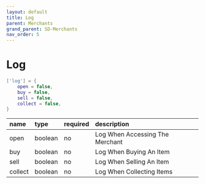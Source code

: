 ```yaml
---
layout: default
title: Log
parent: Merchants
grand_parent: SD-Merchants
nav_order: 5
---
```


# Log
```lua
['log'] = {
    open = false,
    buy = false,
    sell = false,
    collect = false,
}
```

| name            | type           | required     | description                      | 
|:----------------|:---------------|:-------------|:---------------------------------|
| open            | boolean        | no           | Log When Accessing The Merchant  | 
| buy             | boolean        | no           | Log When Buying An Item          |
| sell            | boolean        | no           | Log When Selling An Item         |
| collect         | boolean        | no           | Log When Collecting Items        |